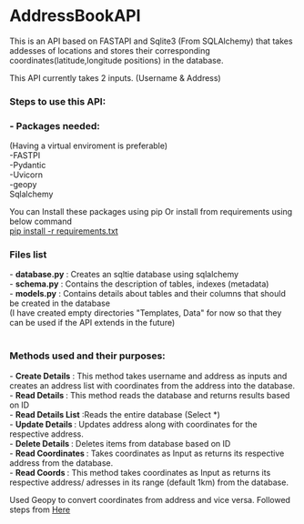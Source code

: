# AddressBookAPI
 
 This is an API based on FASTAPI and Sqlite3 (From SQLAlchemy) that takes addesses of locations and stores their corresponding coordinates(latitude,longitude positions) in the database.<br>
 
This API currently takes 2 inputs. (Username & Address) <br>

<h3> Steps to use this API: </h3> 
<h3>- Packages needed: </h3> 
(Having a virtual enviroment is preferable) <br>
 -FASTPI <br>
 -Pydantic <br>
 -Uvicorn <br>
 -geopy <br>
 Sqlalchemy <br>
 
You can Install these packages using pip Or install from requirements using below command <br>
 <a href="#">pip install -r requirements.txt</a> <br>
<h3> Files list</h3>
- <b>database.py</b> : Creates an sqltie database using sqlalchemy <br>
- <b>schema.py</b> : Contains the description of tables, indexes (metadata) <br>
- <b>models.py</b> : Contains details about tables and their columns that should be created in the database <br>
(I have created empty directories "Templates, Data" for now so that they can be used if the API extends in the future) <br> <br>
 <h3>Methods used and their purposes:</h3>
- <b>Create Details</b> : This method takes username and address as inputs and creates an address list with coordinates from the address into the database. <br>
- <b>Read Details </b>: This method reads the database and returns results based on ID<br>
- <b>Read Details List</b> :Reads the entire database (Select *) <br>
- <b>Update Details </b>: Updates address along with coordinates for the respective address.<br>
- <b>Delete Details </b>: Deletes items from database based on ID<br>
- <b>Read Coordinates </b>: Takes coordinates as Input as returns its respective address from the database.<br>
- <b>Read Coords </b>: This method takes coordinates as Input as returns its respective address/ adresses in its range (default 1km) from the database.<br>

Used Geopy to convert coordinates from address and vice versa. Followed steps from  <a href="https://geopy.readthedocs.io/en/latest/#">Here</a> <br>



